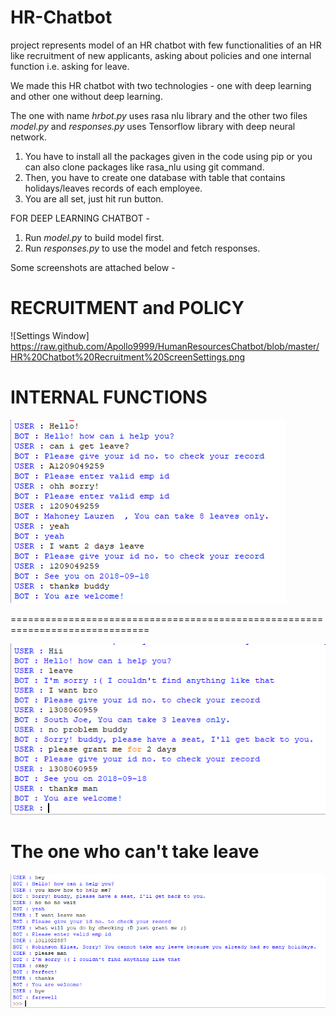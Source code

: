 # HR-Chatbot
project represents model of an HR chatbot with few functionalities of an HR like recruitment of new applicants, asking about policies and one internal function i.e. asking for leave.

We made this HR chatbot with two technologies - one with deep learning and other one without deep learning.

The one with name *hrbot.py* uses rasa nlu library and the other two files *model.py* and *responses.py* uses Tensorflow library with deep neural network.

1. You have to install all the packages given in the code using pip or you can also clone packages like rasa_nlu using git command.
2. Then, you have to create one database with table that contains holidays/leaves records of each employee.
3. You are all set, just hit run button.

FOR DEEP LEARNING CHATBOT - 
1. Run *model.py* to build model first.
2. Run *responses.py* to use the model and fetch responses.

Some screenshots are attached below - 


# RECRUITMENT and POLICY
![Settings Window] https://raw.github.com/Apollo9999/HumanResourcesChatbot/blob/master/HR%20Chatbot%20Recruitment%20ScreenSettings.png

# INTERNAL FUNCTIONS
![alt text](https://raw.githubusercontent.com/AnmolKankariya/HR-Chatbot/master/internal%20hr%20function.PNG?raw=true)

==============================================================================

![alt text](https://raw.githubusercontent.com/AnmolKankariya/HR-Chatbot/master/leave%20screenshor.PNG?raw=true)

# The one who can't take leave
![alt text](https://raw.githubusercontent.com/AnmolKankariya/HR-Chatbot/master/person%20with%200%20leave%20left.PNG?raw=true)
